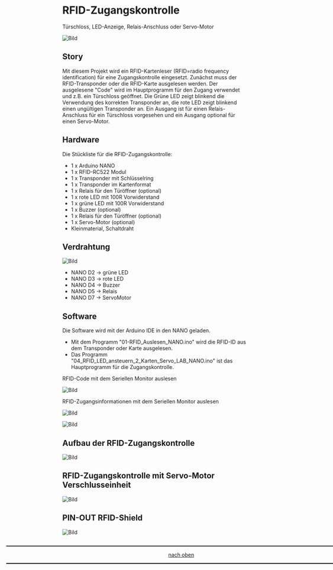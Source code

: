 <a name="oben"></a>

# RFID-Zugangskontrolle
Türschloss, LED-Anzeige, Relais-Anschluss oder Servo-Motor

![Bild](pic/rfid3.jpg)

## Story

Mit diesem Projekt wird ein RFID-Kartenleser (RFID=radio frequency identification) für eine Zugangskontrolle eingesetzt. Zunächst muss der RFID-Transponder oder die RFID-Karte ausgelesen werden. Der ausgelesene "Code" wird im Hauptprogramm für den Zugang verwendet und z.B. ein Türschloss geöffnet.
Die Grüne LED zeigt blinkend die Verwendung des korrekten Transponder an, die rote LED zeigt blinkend einen ungültigen Transponder an. Ein Ausgang ist für einen Relais-Anschluss für ein Türschloss vorgesehen und ein Ausgang optional für einen Servo-Motor.

## Hardware

Die Stückliste für die RFID-Zugangskontrolle:

+ 1 x Arduino NANO
+ 1 x RFID-RC522 Modul
+ 1 x Transponder mit Schlüsselring
+ 1 x Transponder im Kartenformat
+ 1 x Relais für den Türöffner (optional)
+ 1 x rote LED mit 100R Vorwiderstand
+ 1 x grüne LED mit 100R Vorwiderstand
+ 1 x Buzzer (optional)
+ 1 x Relais für den Türöffner (optional)
+ 1 x Servo-Motor (optional)
+ Kleinmaterial, Schaltdraht

## Verdrahtung

![Bild](pic/rfid1.png)

+ NANO D2 -> grüne LED
+ NANO D3 -> rote LED
+ NANO D4 -> Buzzer
+ NANO D5 -> Relais
+ NANO D7 -> ServoMotor

## Software
Die Software wird mit der Arduino IDE in den NANO geladen.

+ Mit dem Programm "01-RFID_Auslesen_NANO.ino" wird die RFID-ID aus dem Transponder oder Karte ausgelesen.
+ Das Programm "04_RFID_LED_ansteuern_2_Karten_Servo_LAB_NANO.ino" ist das Hauptprogramm für die Zugangskontrolle.

RFID-Code mit dem Seriellen Monitor auslesen

![Bild](pic/rfid4.png)


RFID-Zugangsinformationen mit dem Seriellen Monitor auslesen

![Bild](pic/rfid4c.png)

![Bild](pic/rfid4dpng.png)


## Aufbau der RFID-Zugangskontrolle

![Bild](pic/rfid2.jpg)

## RFID-Zugangskontrolle mit Servo-Motor Verschlusseinheit

![Bild](pic/rfid3.jpg)


## PIN-OUT RFID-Shield

![Bild](pic/rfid5.jpg)




<div style="position:absolute; left:2cm; ">   
<ol class="breadcrumb" style="border-top: 2px solid black;border-bottom:2px solid black; height: 45px; width: 900px;"> <p align="center"><a href="#oben">nach oben</a></p></ol>
</div> 












